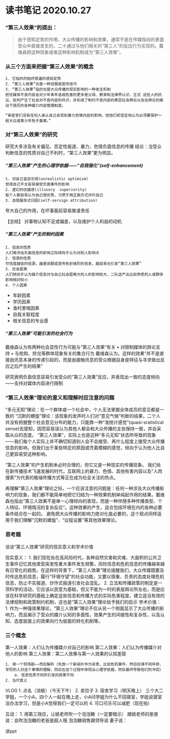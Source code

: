 # 读书笔记 2020.10.27
### “第三人效果”的提出：

>由于感知定势的作用，大众传播的影响和效果，通常不是在传媒指向的表面受众中直接发生的，二十通过与他们相关的“第三人”的反应行为实现的。戴维森把这种现象或者这种影响机制成为“第三人效果”。

### 从三个方面来把握“第三人效果”的概念
	1. 它指的的始终普遍的感知定势
	2. “第三人效果”也是一种说服或宣传技巧
	3. “第三人效果”指的也是大众传播的现实影响的一种发生机制
	担忧媒体不良内容会对少年青年造成危害的更多是父母、教育和法律界认识，正式 这些人的抗议、批判产生了社会对不良内容的共识，并形成了制约不良内容的表层社会舆论以及在舆论的推动下简历的各种媒介内容管理制度。
	
	“审查官们没有任何人承认自己会受到暴力色情内容的影响，但他们却坚定地认为必须要保护一般大众或青少年免于毒害。”
	
### 对“第三人效果”的研究
研究大多涉及有关偏见、否定性报道、暴力、色情负面信息的传播
结论：当受众判断信息的性质对自己不利时，“第三人效果”更为明显。

##### “第三人效果”产生的心理学依据——“自我强化”(self-enhancement)
	1. 对自己盲目乐观(unrealistic optimism)
	觉得自己不太容易接受负面事件的影响
	2. 虚幻的优越感(illusory  superiority)
	每个人都容易认为自己很优秀，习惯于用正面方式评价自己
	3. 自我服务式归因(self-servign attribution)
夸大自己的作用，在坏事面前容易推诿责任

【总结】
对事物认知不足或偏差，以及维护个人利益的动机

##### “第三人效果”产生的制约因素
	1. 信息的性质
	人们再评估负面信息的影响之际倾向于认为对别人影响大
	2. 信源的性质
	可信度越低的信源，越是说服或宣传色彩强烈的信息，越容易也引发“第三人效果”
	3. 社会距离
	人们倾向于认为媒介信息对与自己社会距离大的人的影响较大，二队这产出比较熟悉的人或群体影响相对较小
	4. 个人因素
- 年龄因素
- 学历因素
- 渔村里唱因素
- 自我关联程度
- 相关信息的专业感

##### “第三人效果”可能引发的社会行为
戴维森认为有两种社会显性行为可能与“第三人效果”有关
	• 对限制媒体的舆论支持
	• 与抢购、挤兑等群体现象有关的集合行为
戴维森认为，这样的效果“并不是直接由讯息本身的传递引起的，而是由接触讯息的受众根据自身是特征与寻求做出反应之后产生的结果”

研究表明负面信息容易引发受众的“第三人效果”反应，并表现出一致的态度倾向——支持对媒体内容进行限制

### “第三人效果”理论的意义和理解时应注意的问题
“多元无知”理论：在一个群体或一个社会中，个人无法掌握全体成员的意见都是一致的
“沉默的螺旋”理论：该现象的发声时人们对“意见气候”判断的结果，二个人并没有把握整个社会意见分布的能力，只能靠一种“准统计感觉”(quasi-sratistical sense)去感知，因而容易误认为其他人都会和大众传播的主张保持一致，并会采取从众的态度。
“第三人效果”，实际上也是这种“多元无知”状态所导致的现象——我们每个人实际上并不确切知道别人会不会接受、再什么程度上接受大众传播信息的影响，但我们出于某些特定的原因或凭着模糊的感觉，倾向于认为他人比自己更容易受这种影响。

“第三人效果”的产生机制未必时合理的，但它又是一种现实的传播现象。
我们处在新传播技术飞速发展的时代，互联网上的暴力、色情、其他有害内容以及“人肉搜索”为代表的极端传播方式等正在成为社会关注的热点。

再理解“第三人效果”理论之际，一个应该注意的问题是：任何一种涉及大众传播影响力的现象，我们都不能简单地把它归结为一种效果机制单纯起作用的结果。戴维森也指出“第三人效果不是单一心理倾向的表现，而是一种伴随多种传播类型、个人特征、环境情况的复杂反应”。这种效果的产生，适合包括环境在内的各种必要条件结合在一起的。
避免把大众传播的影响力绝对化是必要的，这个观点同样适用于我们理解“沉默的螺旋”、“议程设置”等其他效果理论。

### 思考题
谈谈“第三人效果”研究的现实意义和学术价值

现实意义：
	1. 我们现在处在高风险时代，各种自然灾害和灾难、大面积的公共卫生事件记忆其他类型突发性重大事件发生频繁，风险信息和危机信息的传播越来越有日常化的趋势。在这样的背景下，“第三人效果”理论提醒我们，大众传媒既要及时传达危机信息，履行“环境守望”的社会功能，又要以慎重、负责的态度处理危机信息，防止不实报道、炒作式报道引发社会混乱。
	2. 立法和传播政策的制定是一项科学的活动，它应该以民意为基础，但又不能为一时的表层舆论所左右，而是应该在科学研究的基础上确定这些信息和传播方式的实际危害程度，建立适当有效的法律规制和政策制约机制，这也是“第三人效果”理论给予我们的启示
学术价值：
	1. 作为一种强效果理论，“第三人效果”理论不仅从另一个侧面显示了大众传播的影响力，而且揭示了受众的媒介认知的多面性，效果产生的间接性和复杂性，以及认知、态度层面上的效果向行为层面的转化机制等。


### 三个概念
第一人效果：人们认为传播媒介对自己的影响
第二人效果：人们认为传播媒介对他人的影响
第三人效果：第二人效果与第一人效果的认知差距


	1. 演一个现场剧——然后解析（先放一个新闻片作为背景，比如危机事件，然后扮演不同年龄、学历的人对这个事情的理解，然后在这个过程中体现出心理学依据，然后最终导致他们的冲突）
		a. 信息性质不同所引发的效果不同
	2. 当代意义



VLOG
	1. 点名（消极）（今天下午）
	2. 卖饺子
	3. 宿舍学习（明天晚上）
	三个大二学姐，一个小A，四个人一起在晚上走，小A问学姐为什么不回寝室，学姐说寝室没办法学习，但是小A觉得我们一定可以的
	4. 可口可乐可以减肥（现在拍）
	
	
互动：
	1. 用第三效应，让姚老师吹一个泡泡糖（一定要暗示）
	跟姚老师的崽崽说：会吹泡泡糖的老爸是超人哦
	泡泡糖销售跟领导说
	妻子说：

讲ppt

